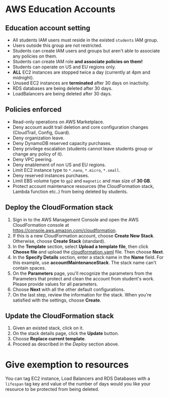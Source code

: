 # AWS Education Accounts

## Education account setting

- All students IAM users must reside in the existed `students` IAM group.
- Users outside this group are not restricted.
- Students can create IAM users and groups but aren't able to associate any policies on them.
- Students can create IAM role **and associate policies on them!**
- Students can operate on US and EU regions only.
- **ALL** EC2 instances are stopped twice a day (currently at 4pm and midnight).
- Unused EC2 instances are **terminated** after 30 days on inactivity.
- RDS databases are being deleted after 30 days.
- LoadBalancers are being deleted after 30 days.

## Policies enforced

- Read-only operations on AWS Marketplace.
- Deny account audit trail deletion and core configuration changes (CloudTrail, Config, Guard).
- Deny organization leave.
- Deny DynamoDB reserved capacity purchases.
- Deny privilege escalation (students cannot leave students group or change any policy of it).
- Deny VPC peering.
- Deny enablement of non US and EU regions.
- Limit EC2 instance type to `*.nano`, `*.micro`, `*.small`.
- Deny reserved instances purchases.
- Limit EBS volume type to `gp2` and `magnetic` and max size of **30 GB**.
- Protect account maintenance resources (the CloudFormation stack, Lambda function etc..) from being deleted by students. 

## Deploy the CloudFormation stack 

1. Sign in to the AWS Management Console and open the AWS CloudFormation console at [https://console\.aws\.amazon\.com/cloudformation](https://console.aws.amazon.com/cloudformation/).
2. If this is a new CloudFormation account, choose **Create New Stack**\. Otherwise, choose **Create Stack** (standard).
3. In the **Template** section, select **Upload a template file**, then click **Choose file** and upload the [cloudformation.yaml](cloudformation.yaml) file. Then choose **Next**.
4. In the **Specify Details** section, enter a stack name in the **Name** field. For this example, use **accountMaintenanceStack**. The stack name can't contain spaces.
5. On the **Parameters** page, you'll recognize the parameters from the Parameters that protect and clean the account from student's work. Please provide values for all parameters.
6. Choose **Next** with all the other default configurations.
7. On the last step, review the information for the stack\. When you're satisfied with the settings, choose **Create**.

## Update the CloudFormation stack 

1. Given an existed stack, click on it.
2. On the stack details page, click the **Update** button.
3. Choose **Replace current template**.
4. Proceed as described in the _Deploy_ section above.

# Give exemption to resources

You can tag EC2 instance, Load Balancers and RDS Databases with a `lifespan` tag key and value of the number of days would you like your resource to be protected from being deleted.


